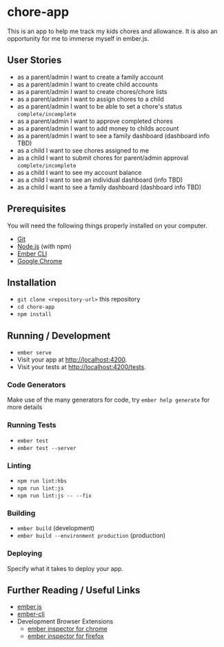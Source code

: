 # chore-app

This is an app to help me track my kids chores and allowance. It is also an opportunity for me to immerse myself in ember.js.

## User Stories

* as a parent/admin I want to create a family account
* as a parent/admin I want to create child accounts
* as a parent/admin I want to create chores/chore lists
* as a parent/admin I want to assign chores to a child
* as a parent/admin I want to be able to set a chore's status `complete/incomplete`
* as a parent/admin I want to approve completed chores
* as a parent/admin I want to add money to childs account
* as a parent/admin I want to see a family dashboard (dashboard info TBD)
* as a child I want to see chores assigned to me
* as a child I want to submit chores for parent/admin approval `complete/incomplete`
* as a child I want to see my account balance
* as a child I want to see an individual dashboard (info TBD)
* as a child I want to see a family dashboard (dashboard info TBD)

## Prerequisites

You will need the following things properly installed on your computer.

* [Git](https://git-scm.com/)
* [Node.js](https://nodejs.org/) (with npm)
* [Ember CLI](https://ember-cli.com/)
* [Google Chrome](https://google.com/chrome/)

## Installation

* `git clone <repository-url>` this repository
* `cd chore-app`
* `npm install`

## Running / Development

* `ember serve`
* Visit your app at [http://localhost:4200](http://localhost:4200).
* Visit your tests at [http://localhost:4200/tests](http://localhost:4200/tests).

### Code Generators

Make use of the many generators for code, try `ember help generate` for more details

### Running Tests

* `ember test`
* `ember test --server`

### Linting

* `npm run lint:hbs`
* `npm run lint:js`
* `npm run lint:js -- --fix`

### Building

* `ember build` (development)
* `ember build --environment production` (production)

### Deploying

Specify what it takes to deploy your app.

## Further Reading / Useful Links

* [ember.js](https://emberjs.com/)
* [ember-cli](https://ember-cli.com/)
* Development Browser Extensions
  * [ember inspector for chrome](https://chrome.google.com/webstore/detail/ember-inspector/bmdblncegkenkacieihfhpjfppoconhi)
  * [ember inspector for firefox](https://addons.mozilla.org/en-US/firefox/addon/ember-inspector/)
